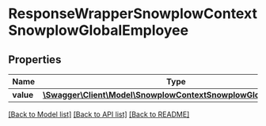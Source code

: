 # ResponseWrapperSnowplowContextSnowplowGlobalEmployee

## Properties
Name | Type | Description | Notes
------------ | ------------- | ------------- | -------------
**value** | [**\Swagger\Client\Model\SnowplowContextSnowplowGlobalEmployee**](SnowplowContextSnowplowGlobalEmployee.md) |  | [optional] 

[[Back to Model list]](../README.md#documentation-for-models) [[Back to API list]](../README.md#documentation-for-api-endpoints) [[Back to README]](../README.md)


